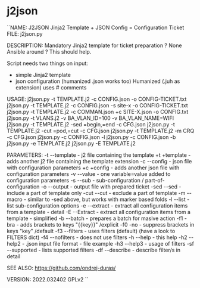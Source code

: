 # j2json
``NAME: J2JSON Jinja2 Template + JSON Config = Configuration Ticket
FILE: j2json.py

DESCRIPTION:
  Mandatory Jinja2 template for ticket preparation ?
  None Ansible around ?
  This should help.

  Script needs two things on input:
   - simple Jinja2 template
   - json configuration (humanized .json works too)
  Humanized (.juh as extension) uses # comments

USAGE:
  j2json.py -t TEMPLATE.j2 -c CONFIG.json -o CONFIG-TICKET.txt
  j2json.py -t TEMPLATE.j2 -c CONFIG.json -s site-x -o CONFIG-TICKET.txt
  j2json.py -t TEMPLATE.j2 -c COMMAN.json +c SITE-X.json -o CONFIG.txt
  j2json.py -t VLANS.j2 -v BA_VLAN_ID=100 -v BA_VLAN_NAME=WIFI
  j2json.py -t TEMPLATE.j2 -sed =begin,=end -c CFG.json 
  j2json.py -t TEMPLATE.j2 -cut =pod,=cut -c CFG.json 
  j2json.py -t TEMPLATE.j2 -m CRQ -c CFG.json
  j2json.py -c CONFIG.json -l
  j2json.py -c CONFIG.json -b
  j2json.py -e TEMPLATE.j2
  j2json.py -E TEMPLATE.j2


PARAMETERS:
    -t  --template  - j2 file containing the template
    +t   +template  - adds another j2 file containing the template extension
    -c  --config    - json file with configuration parameters
    +c   +config    - adds another json file with configuration parameters
    -v  --value     - one variable=value added to configuration parameters
    -s  --sub       - sub-configuration / part-of-configuration
    -o  --output    - output file with prepared ticket
    -sed  --sed     - include a part of template only
    -cut  --cut     - exclude a part of template
    -m  --macro     - similar to -sed above, but works with marker based folds
    -l  --list      - list sub-configuration options
    -e  --extract   - extract all configuration items from a template - detail
    -E  --Extract   - extract all configuration items from a template - simplified
    -b  --batch     - prepares a batch for masive action
    -f1 -bra        - adds brackets to keys "{{key}}" /explicit
    -f0 -no         - suppress brackets in keys "key" /default
    -f3 --filters   - uses filters (default) (have a look to FILTERS dict)
    -f4 --nofilters - does not use filters 
    -h  --help      - this help
    -h2 --help2     - .json input file format - file example
    -h3 --help3     - usage of filters
    -sf --supported - lists supported filters
    -df --describe  - describe filter/s in detail  

SEE ALSO:
  https://github.com/ondrej-duras/

VERSION: 2022.032402 GPLv2
``
